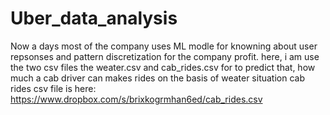 # Uber_data_analysis

Now a days most of the company uses ML modle for knowning about user repsonses and pattern discretization for the company profit.
here, 
i am use the two csv files the weater.csv and cab_rides.csv for to predict that, how much a cab driver can makes rides on the basis of weater situation
cab rides csv file is here: https://www.dropbox.com/s/brixkogrmhan6ed/cab_rides.csv
